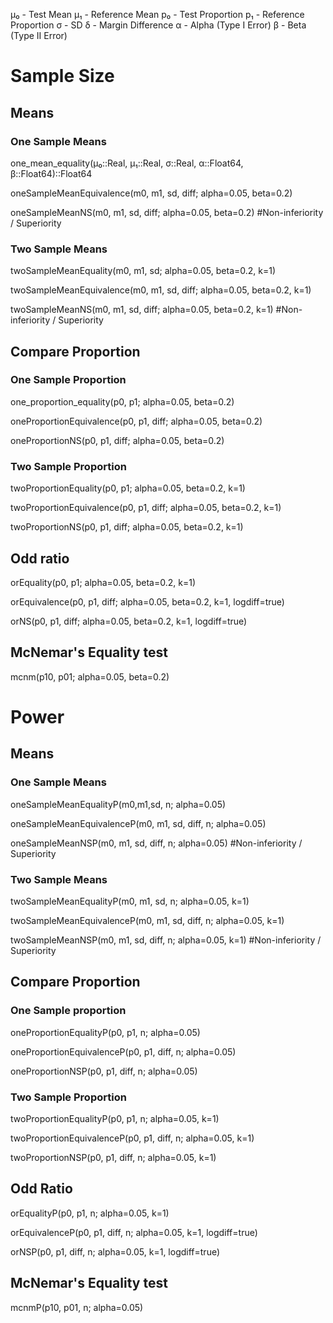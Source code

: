 

μ₀ - Test Mean
μ₁ - Reference Mean
p₀ - Test Proportion
p₁ - Reference Proportion
σ  - SD
δ  - Margin Difference
α  - Alpha (Type I Error)
β  - Beta  (Type II Error)

# Sample Size

## Means

### One Sample Means

one_mean_equality(μ₀::Real, μ₁::Real, σ::Real, α::Float64, β::Float64)::Float64

oneSampleMeanEquivalence(m0, m1, sd, diff; alpha=0.05, beta=0.2)

oneSampleMeanNS(m0, m1, sd, diff; alpha=0.05, beta=0.2) #Non-inferiority / Superiority

### Two Sample Means


twoSampleMeanEquality(m0, m1, sd; alpha=0.05, beta=0.2, k=1)

twoSampleMeanEquivalence(m0, m1, sd, diff; alpha=0.05, beta=0.2, k=1)

twoSampleMeanNS(m0, m1, sd, diff; alpha=0.05, beta=0.2, k=1) #Non-inferiority / Superiority

## Compare Proportion

### One Sample Proportion

one_proportion_equality(p0, p1; alpha=0.05, beta=0.2)

oneProportionEquivalence(p0, p1, diff; alpha=0.05, beta=0.2)

oneProportionNS(p0, p1, diff; alpha=0.05, beta=0.2)

### Two Sample Proportion

twoProportionEquality(p0, p1; alpha=0.05, beta=0.2, k=1)

twoProportionEquivalence(p0, p1, diff; alpha=0.05, beta=0.2, k=1)

twoProportionNS(p0, p1, diff; alpha=0.05, beta=0.2, k=1)

## Odd ratio

orEquality(p0, p1; alpha=0.05, beta=0.2, k=1)

orEquivalence(p0, p1, diff; alpha=0.05, beta=0.2, k=1, logdiff=true)

orNS(p0, p1, diff; alpha=0.05, beta=0.2, k=1, logdiff=true)


## McNemar's Equality test

mcnm(p10, p01; alpha=0.05, beta=0.2)


# Power

## Means

### One Sample Means

oneSampleMeanEqualityP(m0,m1,sd, n; alpha=0.05)

oneSampleMeanEquivalenceP(m0, m1, sd, diff, n; alpha=0.05)

oneSampleMeanNSP(m0, m1, sd, diff, n; alpha=0.05) #Non-inferiority / Superiority

### Two Sample Means

twoSampleMeanEqualityP(m0, m1, sd, n; alpha=0.05, k=1)

twoSampleMeanEquivalenceP(m0, m1, sd, diff, n; alpha=0.05, k=1)

twoSampleMeanNSP(m0, m1, sd, diff, n; alpha=0.05, k=1) #Non-inferiority / Superiority

## Compare Proportion

### One Sample proportion

oneProportionEqualityP(p0, p1, n; alpha=0.05)

oneProportionEquivalenceP(p0, p1, diff, n; alpha=0.05)

oneProportionNSP(p0, p1, diff, n; alpha=0.05)

### Two Sample Proportion

twoProportionEqualityP(p0, p1, n; alpha=0.05, k=1)

twoProportionEquivalenceP(p0, p1, diff, n; alpha=0.05, k=1)

twoProportionNSP(p0, p1, diff, n; alpha=0.05, k=1)

## Odd Ratio

orEqualityP(p0, p1, n; alpha=0.05, k=1)

orEquivalenceP(p0, p1, diff, n; alpha=0.05, k=1, logdiff=true)

orNSP(p0, p1, diff, n; alpha=0.05, k=1, logdiff=true)

## McNemar's Equality test

mcnmP(p10, p01, n; alpha=0.05)
